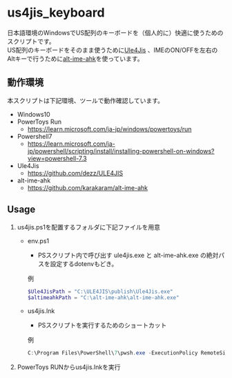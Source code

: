 # us4jis_keyboard

日本語環境のWindowsでUS配列のキーボードを（個人的に）快適に使うためのスクリプトです。  
US配列のキーボードをそのまま使うために[Ule4Jis](https://github.com/dezz/ULE4JIS) 、IMEのON/OFFを左右のAltキーで行うために[alt-ime-ahk](https://github.com/karakaram/alt-ime-ahk)を使っています。

## 動作環境

本スクリプトは下記環境、ツールで動作確認しています。

- Windows10
- PowerToys Run
  - <https://learn.microsoft.com/ja-jp/windows/powertoys/run>
- Powershell7
  - <https://learn.microsoft.com/ja-jp/powershell/scripting/install/installing-powershell-on-windows?view=powershell-7.3>
- Ule4Jis
  - <https://github.com/dezz/ULE4JIS>
- alt-ime-ahk
  - <https://github.com/karakaram/alt-ime-ahk>

## Usage

1. us4jis.ps1を配置するフォルダに下記ファイルを用意

    - env.ps1
        - PSスクリプト内で呼び出す ule4jis.exe と alt-ime-ahk.exe の絶対パスを設定するdotenvもどき。

        例

        ``` powershell
        $Ule4JisPath = "C:\ULE4JIS\publish\Ule4Jis.exe"
        $altimeahkPath = "C:\alt-ime-ahk\alt-ime-ahk.exe"
        ```

    - us4jis.lnk
        - PSスクリプトを実行するためのショートカット

        例

        ``` powershell
        C:\Program Files\PowerShell\7\pwsh.exe -ExecutionPolicy RemoteSigned -File "C:\scripts\us4jis.ps1"
        ```

2. PowerToys RUNからus4jis.lnkを実行
